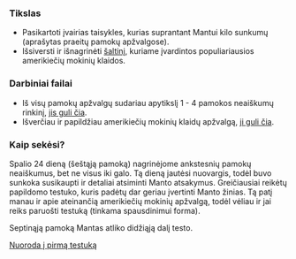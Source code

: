 ### Tikslas

* Pasikartoti įvairias taisykles, kurias suprantant Mantui kilo sunkumų (aprašytas praeitų pamokų apžvalgose). 
* Išsiversti ir išnagrinėti [šaltinį](https://tutorial.math.lamar.edu/Extras/CommonErrors/AlgebraErrors.aspx), kuriame įvardintos populiariausios amerikiečių mokinių klaidos.

### Darbiniai failai
* Iš visų pamokų apžvalgų sudariau apytikslį 1 - 4 pamokos neaiškumų rinkinį, [jis guli čia](sunkumai.ipynb).
* Išverčiau ir papildžiau amerikiečių mokinių klaidų apžvalgą, [ji guli čia](klaidos.ipynb).

### Kaip sekėsi?
Spalio 24 dieną (šeštąją pamoką) nagrinėjome ankstesnių pamokų neaiškumus, bet ne visus iki galo. Tą dieną jautėsi nuovargis, todėl buvo sunkoka susikaupti ir detaliai atsiminti Manto atsakymus. Greičiausiai reikėtų papildomo testuko, kuris padėtų dar geriau įvertinti Manto žinias. Tą patį manau ir apie ateinančią amerikiečių mokinių apžvalgą, todėl vėliau ir jai reiks paruošti testuką (tinkama spausdinimui forma).

Septinąją pamoką Mantas atliko didžiąją dalį testo.

[Nuoroda į pirmą testuką](testas1.pdf)


